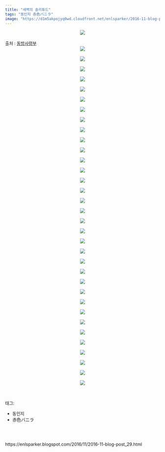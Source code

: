 ```yaml
---
title: "새벽의 솔리튜드"
tags: "동인지 赤色バニラ"
image: "https://d1m5akpojyq0wd.cloudfront.net/enlsparker/2016-11-blog-post_29/001.png"
---
```

<div class="article">
<div class="post-body entry-content" id="post-body-2358745883758630236" itemprop="description articleBody">
<div class="separator" style="clear: both; text-align: center;">
<img src="{{ site.imgserver6 }}/enlsparker/2016-11-blog-post_29/001.png"/></div>
<br/>
<a name="more"></a>출처 : <a href="http://cafe.naver.com/touhouheadquarters">동방사령부</a><br/>
<div class="separator" style="clear: both; text-align: center;">
<img src="{{ site.imgserver6 }}/enlsparker/2016-11-blog-post_29/002.png"/></div>
<br/>
<div class="separator" style="clear: both; text-align: center;">
<img src="{{ site.imgserver6 }}/enlsparker/2016-11-blog-post_29/003.jpg"/></div>
<br/>
<div class="separator" style="clear: both; text-align: center;">
<img src="{{ site.imgserver6 }}/enlsparker/2016-11-blog-post_29/004.png"/></div>
<br/>
<div class="separator" style="clear: both; text-align: center;">
<img src="{{ site.imgserver6 }}/enlsparker/2016-11-blog-post_29/005.png"/></div>
<br/>
<div class="separator" style="clear: both; text-align: center;">
<img src="{{ site.imgserver6 }}/enlsparker/2016-11-blog-post_29/006.png"/></div>
<br/>
<div class="separator" style="clear: both; text-align: center;">
<img src="{{ site.imgserver6 }}/enlsparker/2016-11-blog-post_29/007.png"/></div>
<br/>
<div class="separator" style="clear: both; text-align: center;">
<img src="{{ site.imgserver6 }}/enlsparker/2016-11-blog-post_29/008.png"/></div>
<br/>
<div class="separator" style="clear: both; text-align: center;">
<img src="{{ site.imgserver6 }}/enlsparker/2016-11-blog-post_29/009.png"/></div>
<br/>
<div class="separator" style="clear: both; text-align: center;">
<img src="{{ site.imgserver6 }}/enlsparker/2016-11-blog-post_29/010.png"/></div>
<br/>
<div class="separator" style="clear: both; text-align: center;">
<img src="{{ site.imgserver6 }}/enlsparker/2016-11-blog-post_29/011.png"/></div>
<br/>
<div class="separator" style="clear: both; text-align: center;">
<img src="{{ site.imgserver6 }}/enlsparker/2016-11-blog-post_29/012.png"/></div>
<br/>
<div class="separator" style="clear: both; text-align: center;">
<img src="{{ site.imgserver6 }}/enlsparker/2016-11-blog-post_29/013.png"/></div>
<br/>
<div class="separator" style="clear: both; text-align: center;">
<img src="{{ site.imgserver6 }}/enlsparker/2016-11-blog-post_29/014.png"/></div>
<br/>
<div class="separator" style="clear: both; text-align: center;">
<img src="{{ site.imgserver6 }}/enlsparker/2016-11-blog-post_29/015.png"/></div>
<br/>
<div class="separator" style="clear: both; text-align: center;">
<img src="{{ site.imgserver6 }}/enlsparker/2016-11-blog-post_29/016.png"/></div>
<br/>
<div class="separator" style="clear: both; text-align: center;">
<img src="{{ site.imgserver6 }}/enlsparker/2016-11-blog-post_29/017.png"/></div>
<br/>
<div class="separator" style="clear: both; text-align: center;">
<img src="{{ site.imgserver6 }}/enlsparker/2016-11-blog-post_29/018.png"/></div>
<br/>
<div class="separator" style="clear: both; text-align: center;">
<img src="{{ site.imgserver6 }}/enlsparker/2016-11-blog-post_29/019.png"/></div>
<br/>
<div class="separator" style="clear: both; text-align: center;">
<img src="{{ site.imgserver6 }}/enlsparker/2016-11-blog-post_29/020.png"/></div>
<br/>
<div class="separator" style="clear: both; text-align: center;">
<img src="{{ site.imgserver6 }}/enlsparker/2016-11-blog-post_29/021.png"/></div>
<br/>
<div class="separator" style="clear: both; text-align: center;">
<img src="{{ site.imgserver6 }}/enlsparker/2016-11-blog-post_29/022.png"/></div>
<br/>
<div class="separator" style="clear: both; text-align: center;">
<img src="{{ site.imgserver6 }}/enlsparker/2016-11-blog-post_29/023.png"/></div>
<br/>
<div class="separator" style="clear: both; text-align: center;">
<img src="{{ site.imgserver6 }}/enlsparker/2016-11-blog-post_29/024.png"/></div>
<br/>
<div class="separator" style="clear: both; text-align: center;">
<img src="{{ site.imgserver6 }}/enlsparker/2016-11-blog-post_29/025.png"/></div>
<br/>
<div class="separator" style="clear: both; text-align: center;">
<img src="{{ site.imgserver6 }}/enlsparker/2016-11-blog-post_29/026.png"/></div>
<br/>
<div class="separator" style="clear: both; text-align: center;">
<img src="{{ site.imgserver6 }}/enlsparker/2016-11-blog-post_29/027.png"/></div>
<br/>
<div class="separator" style="clear: both; text-align: center;">
<img src="{{ site.imgserver6 }}/enlsparker/2016-11-blog-post_29/028.png"/></div>
<br/>
<div class="separator" style="clear: both; text-align: center;">
<img src="{{ site.imgserver6 }}/enlsparker/2016-11-blog-post_29/029.png"/></div>
<br/>
<div class="separator" style="clear: both; text-align: center;">
<img src="{{ site.imgserver6 }}/enlsparker/2016-11-blog-post_29/030.png"/></div>
<br/>
<div class="separator" style="clear: both; text-align: center;">
<img src="{{ site.imgserver6 }}/enlsparker/2016-11-blog-post_29/031.png"/></div>
<br/>
<div class="separator" style="clear: both; text-align: center;">
<img src="{{ site.imgserver6 }}/enlsparker/2016-11-blog-post_29/032.png"/></div>
<br/>
<div class="separator" style="clear: both; text-align: center;">
<img src="{{ site.imgserver6 }}/enlsparker/2016-11-blog-post_29/033.png"/></div>
<br/>
<div class="separator" style="clear: both; text-align: center;">
<img src="{{ site.imgserver6 }}/enlsparker/2016-11-blog-post_29/034.png"/></div>
<br/>
<div class="separator" style="clear: both; text-align: center;">
<img src="{{ site.imgserver6 }}/enlsparker/2016-11-blog-post_29/035.png"/></div>
<br/>
<div style="clear: both;"></div>
</div></div><br/>
<div class="tagTrail">
<p>태그: </p>
<ul>
<li>동인지</li>
<li>赤色バニラ</li>
</ul>
</div><br/>

<br/>
<p id="refer">https://enlsparker.blogspot.com/2016/11/2016-11-blog-post_29.html</p>
<br/>

